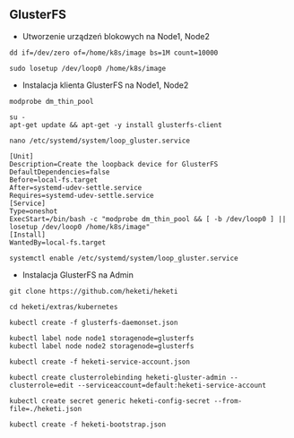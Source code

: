 ## GlusterFS
- Utworzenie urządzeń blokowych na Node1, Node2
```
dd if=/dev/zero of=/home/k8s/image bs=1M count=10000
```
```
sudo losetup /dev/loop0 /home/k8s/image
```
- Instalacja klienta GlusterFS na Node1, Node2
```
modprobe dm_thin_pool
```
```
su -
apt-get update && apt-get -y install glusterfs-client
```
```
nano /etc/systemd/system/loop_gluster.service 

[Unit]
Description=Create the loopback device for GlusterFS
DefaultDependencies=false
Before=local-fs.target
After=systemd-udev-settle.service
Requires=systemd-udev-settle.service
[Service]
Type=oneshot
ExecStart=/bin/bash -c "modprobe dm_thin_pool && [ -b /dev/loop0 ] || losetup /dev/loop0 /home/k8s/image"
[Install]
WantedBy=local-fs.target
```
```
systemctl enable /etc/systemd/system/loop_gluster.service
```
- Instalacja GlusterFS na Admin
```
git clone https://github.com/heketi/heketi
```
```
cd heketi/extras/kubernetes
```
```
kubectl create -f glusterfs-daemonset.json 
```
```
kubectl label node node1 storagenode=glusterfs
kubectl label node node2 storagenode=glusterfs
```
```
kubectl create -f heketi-service-account.json
```
```
kubectl create clusterrolebinding heketi-gluster-admin --clusterrole=edit --serviceaccount=default:heketi-service-account
```
```
kubectl create secret generic heketi-config-secret --from-file=./heketi.json
```
```
kubectl create -f heketi-bootstrap.json
```